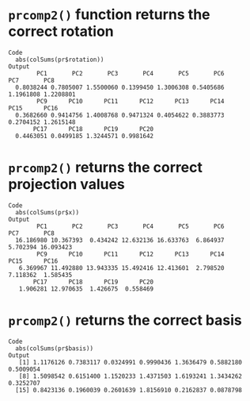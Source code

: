 # `prcomp2()` function returns the correct rotation

    Code
      abs(colSums(pr$rotation))
    Output
            PC1       PC2       PC3       PC4       PC5       PC6       PC7       PC8 
      0.8038244 0.7805007 1.5500060 0.1399450 1.3006308 0.5405686 1.1961808 1.2208801 
            PC9      PC10      PC11      PC12      PC13      PC14      PC15      PC16 
      0.3682660 0.9414756 1.4008768 0.9471324 0.4054622 0.3883773 0.2704152 1.2615148 
           PC17      PC18      PC19      PC20 
      0.4463051 0.0499185 1.3244571 0.9981642 

# `prcomp2()` returns the correct projection values

    Code
      abs(colSums(pr$x))
    Output
            PC1       PC2       PC3       PC4       PC5       PC6       PC7       PC8 
      16.186980 10.367393  0.434242 12.632136 16.633763  6.864937  5.702394 16.093423 
            PC9      PC10      PC11      PC12      PC13      PC14      PC15      PC16 
       6.369967 11.492880 13.943335 15.492416 12.413601  2.798520  7.118362  1.585435 
           PC17      PC18      PC19      PC20 
       1.906281 12.970635  1.426675  0.558469 

# `prcomp2()` returns the correct basis

    Code
      abs(colSums(pr$basis))
    Output
       [1] 1.1176126 0.7383117 0.0324991 0.9990436 1.3636479 0.5882180 0.5009054
       [8] 1.5098542 0.6151400 1.1520233 1.4371503 1.6193241 1.3434262 0.3252707
      [15] 0.8423136 0.1960039 0.2601639 1.8156910 0.2162837 0.0878798

